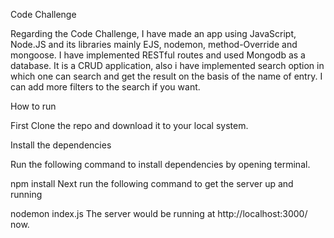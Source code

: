 Code Challenge

Regarding the Code Challenge, I have made an app using JavaScript, Node.JS and its libraries mainly EJS, nodemon, method-Override and mongoose. I have implemented RESTful routes and used Mongodb as a database. It is a CRUD application, also i have implemented search option in which one can search and get the result on the basis of the name of entry. I can add more filters to the search if you want.

How to run

First Clone the repo and download it to your local system.

Install the dependencies

Run the following command to install dependencies by opening terminal.

  npm install
Next run the following command to get the server up and running

  nodemon index.js
The server would be running at http://localhost:3000/ now.
